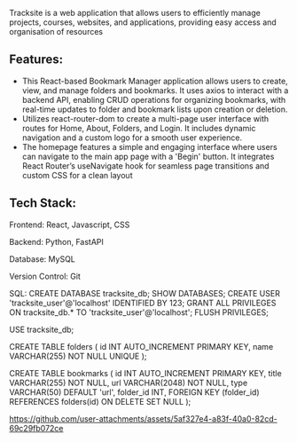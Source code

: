 Tracksite is a web application that allows users to efficiently manage projects, courses, websites, and applications, providing easy access and organisation of resources

## Features: 
- This React-based Bookmark Manager application allows users to create, view, and manage folders and bookmarks. It uses axios to interact with a backend API, enabling CRUD operations for organizing bookmarks, with real-time updates to folder and bookmark lists upon creation or deletion.
- Utilizes react-router-dom to create a multi-page user interface with routes for Home, About, Folders, and Login. It includes dynamic navigation and a custom logo for a smooth user experience.
- The homepage features a simple and engaging interface where users can navigate to the main app page with a 'Begin' button. It integrates React Router’s useNavigate hook for seamless page transitions and custom CSS for a clean layout

## Tech Stack: 

Frontend: React, Javascript, CSS

Backend: Python, FastAPI

Database: MySQL

Version Control: Git



SQL:
CREATE DATABASE tracksite_db;
SHOW DATABASES;
CREATE USER 'tracksite_user'@'localhost' IDENTIFIED BY 123;
GRANT ALL PRIVILEGES ON tracksite_db.* TO 'tracksite_user'@'localhost';
FLUSH PRIVILEGES;

USE tracksite_db;

CREATE TABLE folders (
    id INT AUTO_INCREMENT PRIMARY KEY,
    name VARCHAR(255) NOT NULL UNIQUE
);

CREATE TABLE bookmarks (
    id INT AUTO_INCREMENT PRIMARY KEY,
    title VARCHAR(255) NOT NULL,
    url VARCHAR(2048) NOT NULL,
    type VARCHAR(50) DEFAULT 'url',
    folder_id INT,
    FOREIGN KEY (folder_id) REFERENCES folders(id) ON DELETE SET NULL
);


https://github.com/user-attachments/assets/5af327e4-a83f-40a0-82cd-69c29fb072ce

